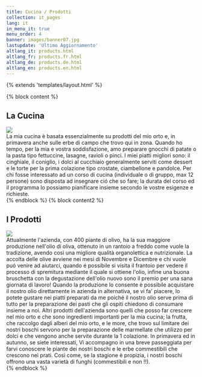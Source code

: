 ```yaml
---
title: Cucina / Prodotti
collection: it_pages
lang: it
in_menu_it: true
menu_order: 4
banner: images/banner07.jpg
lastupdate: 'Ultimo Aggiornamento'
altlang_it: products.html
altlang_fr: products.fr.html
altlang_de: products.de.html
altlang_en: products.en.html
---
```

{% extends 'templates/layout.html' %}

{% block content %}
<div class="mdl-card__title">
	<h2 class="mdl-card__title-text">La Cucina</h2>
</div>
<div class="mdl-card__media">
	<img src="images/orto.jpg">
</div>
<div class="mdl-card__supporting-text">
La mia cucina &egrave; basata essenzialmente su prodotti del mio orto e, in primavera anche sulle erbe di campo che trovo qui in zona. Quando ho tempo, per la mia e vostra soddisfazione, amo preparare gnocchi di patate o la pasta tipo fettuccine, lasagne, ravioli o pinci. I miei piatti migliori sono: il cinghiale, il coniglio, i dolci al cucchiaio generalmente serviti come dessert e le torte per la prima colazione tipo crostate, ciambellone e pandolce. Per chi fosse interessato ad un corso di cucina (individuale o di gruppo, max 12 persone) sono disposta ad insegnare ci&oacute; che so fare; la durata del corso ed il programma lo possiamo pianificare insieme secondo le vostre esigenze e richieste.
</div>
{% endblock %}
{% block content2 %}
<div class="mdl-card__title">
	<h2 class="mdl-card__title-text">I Prodotti</h2>
</div>
<div class="mdl-card__media">
	<img src="images/prodotti.jpg">
</div>
<div class="mdl-card__supporting-text">
Attualmente l'azienda, con 400 piante di olivo, ha la sua maggiore produzione nell'olio di oliva, ottenuto in un rantoio a freddo come vuole la tradizione, avendo cos&igrave; una migliore qualit&agrave; organolettica e nutrizionale. La accolta delle olive avviene nei mesi di Novembre e Dicembre e chi vuole pu&oacute; venire ad aiutarci, quando &eacute; possibile si visita il frantoio per vedere il processo di spremitura mediante il quale si ottiene l'olio, infine una buona bruschetta con la degustazione dell'olio nuovo sono il premio per una sana giornata di lavoro! Quando la produzione lo consente &egrave; possibile acquistare il nostro olio direttamente in azienda in alternativa, se vi fa' piacere, lo potete gustare nei piatti preparati da me poich&eacute; il nostro olio serve prima di tutto per la preparazione dei pasti che gli ospiti chiedono di consumare insieme a noi. Altri prodotti dell'azienda sono quelli che posso far crescere nel mio orto e che sono ingredienti importanti per la mia cucina; la frutta, che raccolgo dagli alberi del mio orto, e le more, che trovo sul limitare dei nostri boschi servono per la preparazione delle marmellate che utilizzo per dolci e che vengono anche servite durante la 1 colazione. In primavera ed in autunno, se siete interessati, Vi accompagno in una breve passeggiata per farvi conoscere le piante dei nostri boschi e le erbe commestibili che crescono nei prati. Cos&igrave; come, se la stagione &egrave; propizia, i nostri boschi offrono una vasta variet&agrave; di funghi (commestibili e non !!).
</div>
{% endblock %}